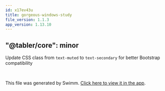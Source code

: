 ```yaml
---
id: x17ev43u
title: gorgeous-windows-study
file_version: 1.1.3
app_version: 1.13.10
---
```


## "@tabler/core": minor

Update CSS class from `text-muted` to `text-secondary` for better Bootstrap compatibility

<br/>

This file was generated by Swimm. [Click here to view it in the app](https://swimm-web-app.web.app/repos/Z2l0aHViJTNBJTNBdGFibGVyJTNBJTNBc2h1anV1dQ==/docs/x17ev43u).
